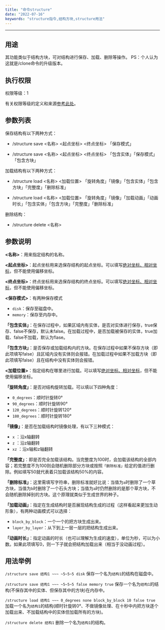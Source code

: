 ```yaml
---
title: "命令structure"
date: "2022-07-16"
keywords: "structure指令,结构方块,structure用法"
---
```


---

## 用途

其功能类似于结构方块，可对结构进行保存、加载、删除等操作。
PS：个人认为这就是/clone命令的升级版本。

## 执行权限

权限等级：1

有关权限等级的定义和来源[参考此处](/commands/权限等级 "参考此处")。

## 参数列表

保存结构有以下两种方式：

- /structure save <名称> <起点坐标> <终点坐标> 「保存模式」

- /structure save <名称> <起点坐标> <终点坐标> 「包含实体」「保存模式」「包含方块」

加载结构有以下两种方式：

- /structure load <名称> <加载位置> 「旋转角度」「镜像」「包含实体」「包含方块」「完整度」「删除标准」

- /structure load <名称> <加载位置> 「旋转角度」「镜像」「加载动画」「动画时长」「包含实体」「包含方块」「完整度」「删除标准」

删除结构：

- /structure delete <名称>

## 参数说明

**<名称>**：用来指定结构的名称。

**<起点坐标>**：起点坐标用来选保存结构的起点坐标。可以填写[绝对坐标、相对坐标](/commands/坐标 "坐标介绍")，但不能使用偏移坐标。

**<终点坐标>**：终点坐标用来选保存结构的终点坐标。可以填写[绝对坐标、相对坐标](/commands/坐标 "坐标介绍")，但不能使用偏移坐标。

**<保存模式>**：有两种保存模式

- `disk`：保存至磁盘中。
- `memory`：保存至内存中。

**「包含实体」**：在保存过程中，如果区域内有实体，是否对实体进行保存，true保存、false不保存，默认未false。在加载过程中，是否加载被保存的实体，true加载、false不加载，默认为flase。

**「包含方块」**：是否保存或加载结构内的方块。在保存过程中如果不保存方块（即此项填写false）且区域内没有实体则会报错。在加载过程中如果不加载方块（即此项填写false）且在结构中没有实体则会报错。

**<加载位置>**：指定结构在哪里进行加载。可以填写[绝对坐标、相对坐标](/commands/坐标 "坐标介绍")，但不能使用偏移坐标。

**「旋转角度」**：是否对结构旋转加载。可以填以下四种角度：

- `0_degrees`：顺时针旋转0°
- `90_degrees`：顺时针旋转90°
- `120_degrees`：顺时针旋转120°
- `180_degrees`：顺时针旋转180°

**「镜像」**：是否在加载结构时镜像处理，有以下三种模式：

- `x` ：沿x轴翻转
- `z` ：沿z轴翻转
- `xz` ：沿x轴和z轴翻转

**「完整度」**：即是否完全加载该结构。当完整度为100时，会加载该结构的全部内容；若完整度不为100则会随机删除部分方块或按照`「删除标准」`给定的值进行删除。例如填写50就代表着只加载该结构50%的内容。

**「删除标准」**：这里需填写字符串，删除标准就好比说：当值为`a`时删除了一个草方块，当值为`b`时删除了一个石头方块；当值为`a`时仍然删除的是那个草方块，不会随机删除掉别的方块。这个原理就类似于生成世界的种子。

**「加载动画」**：指定在生成结构时是否展现结构生成的过程（这样看起来更加生动形象），有两种动画模式可以选择：

- `block_by_block`：一个一个的把方块生成出来。
- `layer_by_layer`：从下到上一层一层的把结构生成出来。

**「动画时长」**：指定动画的时长（也可以理解为生成的速度），单位为秒，可以为小数。如果此项填写0，则一下子就会把结构加载出来（相当于没动画过程）。

## 用法举例

`/structure save 结构1 ~~~ ~5~5~5 disk`  保存一个名为`结构1`的结构在磁盘中。

`/structure save 结构1 ~~~ ~5~5~5 false memory true`  保存一个名为`结构1`的结构(不保存其中的实体、但保存其中的方块)在内存中。

`/structure load 结构1 ~~~ 0_degrees none block_by_block 10 false true`  加载一个名为`结构1`的结构(顺时针旋转0°、不做镜像处理、在十秒中内把方块逐个加载出来、不加载结构中的实体但加载所有的方块)。

`/structure delete 结构1`  删除一个名为`结构1`的结构。
